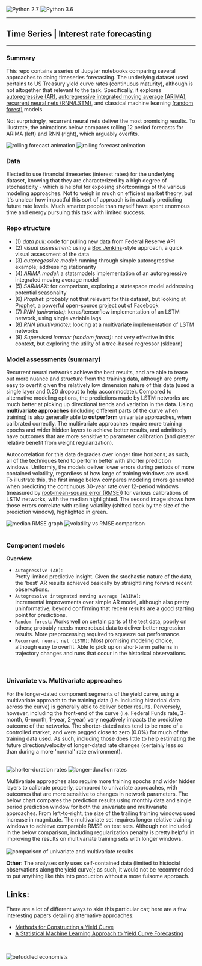 ![Python 2.7](https://img.shields.io/badge/python-2.7-blue.svg)
![Python 3.6](https://img.shields.io/badge/python-3.6-blue.svg)

-----------------

## Time Series | Interest rate forecasting

-----------------
### Summary

This repo contains a series of Jupyter notebooks comparing several approaches to doing timeseries forecasting.  The underlying dataset used pertains to US Treasury yield curve rates (continuous maturity), although is not altogether that relevant to the task.  Specifically, it explores <a href="https://en.wikipedia.org/wiki/Autoregressive_model" target="_blank">autoregressive (AR)</a>, <a href="https://en.wikipedia.org/wiki/Autoregressive_integrated_moving_average" target="_blank">autoregressive integrated moving average (ARIMA)</a>, <a href="https://en.wikipedia.org/wiki/Recurrent_neural_network" target="_blank">recurrent neural nets (RNN/LSTM)</a>, and classical machine learning <a href="https://en.wikipedia.org/wiki/Random_forest" target="_blank">(random forest)</a> models.

Not surprisingly, recurrent neural nets deliver the most promising results.  To illustrate, the animations below compares rolling 12 period forecasts for ARIMA (left) and RNN (right), which arguably overfits.

![rolling forecast animation](images/arima_snake.gif.png)  ![rolling forecast animation](images/rnn_mv.gif.png)

### Data
Elected to use financial timeseries (interest rates) for the underlying dataset, knowing that they are characterized by a high degree of stochasticity - which is helpful for exposing shortcomings of the various modeling approaches.  Not to weigh in much on efficient market theory, but it's unclear how impactful this sort of approach is in actually predicting future rate levels.  Much smarter people than myself have spent enormous time and energy pursuing this task with limited success.

### Repo structure
* (1) *data pull*: code for pulling new data from Federal Reserve API
* (2) *visual assessment*: using a <a target="_blank" href="https://en.wikipedia.org/wiki/Box%E2%80%93Jenkins_method">Box Jenkins</a>-style approach, a quick visual assessment of the data 
* (3) *autoregessive model*: running through simple autoregressive example; addressing stationarity
* (4) *ARIMA model*: a statsmodels implementation of an autoregressive integrated moving average model
* (5) *SARIMAX*: for comparison, exploring a statespace model addressing potential seasonality
* (6) *Prophet*: probably not that relevant for this dataset, but looking at <a target="_blank" href="https://research.fb.com/prophet-forecasting-at-scale/">Prophet</a>, a powerful open-source project out of Facebook 
* (7) *RNN (univariate)*: keras/tensorflow implementation of an LSTM network, using single variable lags
* (8) *RNN (multivariate)*: looking at a multivariate implementation of LSTM networks
* (9) *Supervised learner (random forest)*: not very effective in this context, but exploring the utility of a tree-based regressor (sklearn)

### Model assessments (summary)
Recurrent neural networks achieve the best results, and are able to tease out more nuance and structure from the training data, although are pretty easy to overfit given the relatively low dimension nature of this data (used a single layer and 0.20 dropout to help accommodate).  Compared to alternative modeling options, the predictions made by LSTM networks are much better at picking up directional trends and variation in the data. Using **multivariate approaches** (including different parts of the curve when training) is also generally able to **outperform** univariate approaches, when calibrated correctly.  The multivariate approaches require more training epochs and wider hidden layers to achieve better results, and admittedly have outcomes that are more sensitive to parameter calibration (and greater relative benefit from weight regularization).

Autocorrelation for this data degrades over longer time horizons; as such, all of the techniques tend to perform better with shorter prediction windows.  Uniformly, the models deliver lower errors during periods of more contained volatility, regardless of how large of training windows are used. To illustrate this, the first image below compares modeling errors generated when predicting the continuous 30-year rate over 12-period windows (measured by <a href="https://en.wikipedia.org/wiki/Root-mean-square_deviation" target="_blank">root-mean-square error (RMSE)</a>) for various calibrations of LSTM networks, with the median highlighted.  The second image shows how those errors correlate with rolling volatility (shifted back by the size of the prediction window), highlighted in green.

![median RMSE graph](images/rmse.png )  ![volatility vs RMSE comparison](images/rmse_vol_comp.png )
<br><br>

### Component models
**Overview**:
<br>
* `Autogressive (AR)`:<br>
Pretty limited predictive insight.  Given the stochastic nature of the data, the 'best' AR results achieved basically by straightlining forward recent observations.<br>
* `Autogressive integrated moving average (ARIMA)`:<br>
Incremental improvements over simple AR model, although also pretty uninformative, beyond confirming that recent results are a good starting point for predictions.<br>
* `Random forest`: Works well on certain parts of the test data, poorly on others; probably needs more robust data to deliver better regression results.  More preprocessing required to squeeze out performance.<br>
* `Recurrent neural net (LSTM)`: Most promising modeling choice, although easy to overfit.  Able to pick up on short-term patterns in trajectory changes and runs that occur in the historical observations.<br>
<br>

### Univariate vs. Multivariate approaches
For the longer-dated component segments of the yield curve, using a multivariate approach to the training data (i.e. including historical data across the curve) is generally able to deliver better results. Perversely, however, including the front-end of the curve (i.e. Federal Funds rate, 3-month, 6-month, 1-year, 2-year) very negatively impacts the predictive outcome of the networks.  The shorter-dated rates tend to be more of a controlled market, and were pegged close to zero (0.0%) for much of the training data used.  As such, including those does little to help estimating the future direction/velocity of longer-dated rate changes (certainly less so than during a more 'normal' rate environment).
<br><br>

![shorter-duration rates](images/short_duration.png )  ![longer-duration rates](images/long_duration.png )

Multivariate approaches also require more training epochs and wider hidden layers to calibrate properly, compared to univariate approaches, with outcomes that are more sensitive to changes in network parameters.  The below chart compares the prediction results using monthly data and single period prediction window for both the univariate and multivariate approaches.  From left-to-right, the size of the trailing training windows used increase in magnitude.  The multivariate set requires longer relative training windows to achieve comparable RMSE on test sets.  Although not included in the below comparison, including regularization penalty is pretty helpful in improving the results on multivariate training sets with longer windows.
<br><br>
![comparison of univariate and multivariate results](images/uni_v_multi.png ) 


**Other**:
The analyses only uses self-contained data (limited to histocial observations along the yield curve); as such, it would not be recommended to put anything like this into production without a more fulsome approach.

## Links:
There are a lot of different ways to skin this particular cat; here are a few interesting papers detailing alternative approaches:
* <a href="http://www.math.ku.dk/~rolf/HaganWest.pdf" target="_blank">Methods for Constructing a Yield Curve</a>
* <a href="https://arxiv.org/abs/1703.01536" target="_blank">A Statistical Machine Learning Approach to Yield Curve Forecasting</a>
<br>

![befuddled economists](images/economists.png )